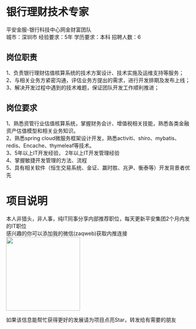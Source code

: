 # 银行理财技术专家
平安金服-银行科技中心网金财富团队  
城市：深圳市 经验要求：5年 学历要求：本科  招聘人数：6

## 岗位职责
1、负责银行理财估值核算系统的技术方案设计、技术实施及运维支持等服务；   
2、与相关业务方紧密沟通，评估业务方提出的需求，进行开发排期及发布上线；   
3、解决开发过程中遇到的技术难题，保证团队开发工作顺利推进；

## 岗位要求
1、熟悉资管行业估值核算系统，掌握财务会计、增值税相关技能，熟悉各类金融资产估值模型和相关业务知识。   
2、熟悉spring cloud微服务框架设计开发，熟悉activiti、shiro、mybatis、redis、Encache、thymeleaf等技术。   
3、5年以上IT开发经验， 2年以上IT开发管理经验   
4、掌握敏捷开发管理的方法、流程   
5、具有相关软件（恒生交易系统、金证、赢时胜、兆尹、衡泰等）开发背景者优先

# 项目说明

本人非猎头，非人事，纯IT同事分享内部推荐职位，每天更新平安集团2个月内发的IT职位  
感兴趣的你可以添加我的微信(zaqweb)获取内推连接  
<img src="https://github.com/zaqweb/PA-IT-JOBS/blob/master/WechatICode.jpeg"  height="200" width="200">

如果该信息能帮忙获得更好的发展请为项目点亮Star，转发给有需要的朋友




